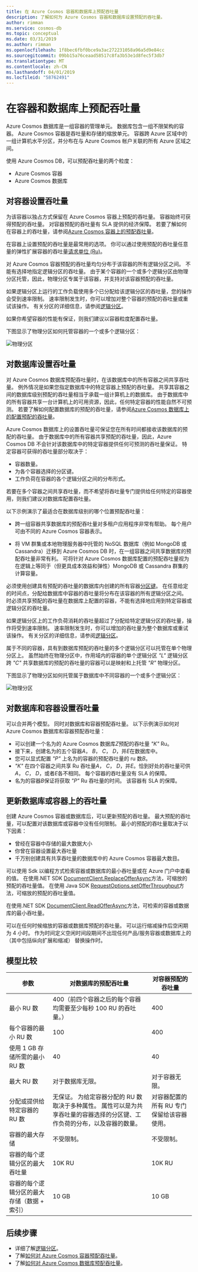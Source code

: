 ```yaml
---
title: 在 Azure Cosmos 容器和数据库上预配吞吐量
description: 了解如何为 Azure Cosmos 容器和数据库设置预配的吞吐量。
author: rimman
ms.service: cosmos-db
ms.topic: conceptual
ms.date: 03/31/2019
ms.author: rimman
ms.openlocfilehash: 1f8bec6fbf0bce9a3ac272231058a96a5d9e84cc
ms.sourcegitcommit: 09bb15a76ceaad58517c8fa3b53e1d8fec5f3db7
ms.translationtype: MT
ms.contentlocale: zh-CN
ms.lasthandoff: 04/01/2019
ms.locfileid: "58762491"
---
```

# <a name="provision-throughput-on-containers-and-databases"></a>在容器和数据库上预配吞吐量

Azure Cosmos 数据库是一组容器的管理单元。 数据库包含一组不限架构的容器。 Azure Cosmos 容器是吞吐量和存储的缩放单元。 容器跨 Azure 区域中的一组计算机水平分区，并分布在与 Azure Cosmos 帐户关联的所有 Azure 区域之间。

使用 Azure Cosmos DB，可以预配吞吐量的两个粒度：
 
- Azure Cosmos 容器
- Azure Cosmos 数据库

## <a name="set-throughput-on-a-container"></a>对容器设置吞吐量  

为该容器以独占方式保留在 Azure Cosmos 容器上预配的吞吐量。 容器始终可获得预配的吞吐量。 对容器预配的吞吐量有 SLA 提供的经济保障。 若要了解如何在容器上的吞吐量，请参阅[Azure Cosmos 容器上的预配吞吐量](how-to-provision-container-throughput.md)。

在容器上设置预配的吞吐量是最常用的选项。 你可以通过使用预配的吞吐量任意量的弹性扩展容器的吞吐量[请求单位 (Ru)](request-units.md)。 

对 Azure Cosmos 容器预配的吞吐量均匀分布于该容器的所有逻辑分区之间。 不能有选择地指定逻辑分区的吞吐量。 由于某个容器的一个或多个逻辑分区由物理分区托管，因此，物理分区专属于该容器，并支持对该容器预配的吞吐量。 

如果逻辑分区上运行的工作负载使用多个已分配给该逻辑分区的吞吐量，您的操作会受到速率限制。 速率限制发生时，你可以增加对整个容器的预配的吞吐量或重试该操作。 有关分区的详细信息，请参阅[逻辑分区](partition-data.md)。

如果你希望容器的性能有保证，则我们建议以容器粒度配置吞吐量。

下图显示了物理分区如何托管容器的一个或多个逻辑分区：

![物理分区](./media/set-throughput/resource-partition.png)

## <a name="set-throughput-on-a-database"></a>对数据库设置吞吐量

对 Azure Cosmos 数据库预配吞吐量时，在该数据库中的所有容器之间共享吞吐量。 例外情况是如果您指定数据库中的特定容器上预配的吞吐量。 共享其容器之间的数据库级别预配的吞吐量相当于承载一组计算机上的数据库。 由于数据库中的所有容器共享一台计算机上的可用资源，因此，任何特定容器的性能自然不可预测。 若要了解如何配置数据库的预配的吞吐量，请参阅[Azure Cosmos 数据库上的配置预配的吞吐量](how-to-provision-database-throughput.md)。

Azure Cosmos 数据库上的设置吞吐量可保证您在所有时间都接收该数据库的预配的吞吐量。 由于数据库中的所有容器共享预配的吞吐量，因此，Azure Cosmos DB 不会针对该数据库中的特定容器提供任何可预测的吞吐量保证。 特定容器可获得的吞吐量部分取决于：

* 容器数量。
* 为各个容器选择的分区键。
* 工作负荷在容器的各个逻辑分区之间的分布形式。 

若要在多个容器之间共享吞吐量，而不希望将吞吐量专门提供给任何特定的容器使用，则我们建议对数据库配置吞吐量。 

以下示例演示了最适合在数据库级别的哪个位置预配吞吐量：

* 跨一组容器共享数据库的预配吞吐量对多租户应用程序非常有帮助。 每个用户可由不同的 Azure Cosmos 容器表示。

* 将 VM 群集或本地物理服务器中托管的 NoSQL 数据库（例如 MongoDB 或 Cassandra）迁移到 Azure Cosmos DB 时，在一组容器之间共享数据库的预配吞吐量非常有利。 可将针对 Azure Cosmos 数据库配置的预配吞吐量视为在逻辑上等同于（但更具成本效益和弹性）MongoDB 或 Cassandra 群集的计算容量。  

必须使用创建具有预配的吞吐量的数据库内创建的所有容器[分区键](partition-data.md)。 在任意给定的时间点，分配给数据库中容器的吞吐量将分布在该容器的所有逻辑分区之间。 时必须共享预配的吞吐量在数据库上配置的容器，不能有选择地应用到特定容器或逻辑分区的吞吐量。 

如果逻辑分区上的工作负荷消耗的吞吐量超过了分配给特定逻辑分区的吞吐量，操作将受到速率限制。 速率限制发生时，你可以增加的吞吐量为整个数据库或重试该操作。 有关分区的详细信息，请参阅[逻辑分区](partition-data.md)。

属于不同的容器，具有到数据库预配的吞吐量的多个逻辑分区可以托管在单个物理分区上。 虽然始终在物理分区中，作用域内的容器的单个逻辑分区 *"L"* 逻辑分区跨 *"C"* 共享数据库的预配的吞吐量的容器可以是映射和上托管 *"R"* 物理分区。 

下图显示了物理分区如何托管属于数据库中不同容器的一个或多个逻辑分区：

![物理分区](./media/set-throughput/resource-partition2.png)

## <a name="set-throughput-on-a-database-and-a-container"></a>对数据库和容器设置吞吐量

可以合并两个模型。 同时对数据库和容器预配吞吐量。 以下示例演示如何对 Azure Cosmos 数据库和容器预配吞吐量：

* 可以创建一个名为的 Azure Cosmos 数据库*Z*预配的吞吐量 *"K"* Ru。 
* 接下来，创建名为的五个容器*A*， *B*， *C*， *D*，并*E*在数据库中。
* 您可以显式配置 *"P"* 上名为的容器的预配吞吐量的 ru 数*B*。
* *"K"* 在四个容器之间共享 Ru 吞吐量*A*， *C*， *D*，并*E*。恰到好处的吞吐量可供*A*， *C*， *D*，或者*E*各不相同。 每个容器的吞吐量没有 SLA 的保障。
* 名为的容器*B*保证将获取 *"P"* Ru 吞吐量的时间。 该容器有 SLA 的保障。

## <a name="update-throughput-on-a-database-or-a-container"></a>更新数据库或容器上的吞吐量

创建 Azure Cosmos 容器或数据库后，可以更新预配的吞吐量。 最大预配的吞吐量，可以配置对该数据库或容器中没有任何限制。 最小的预配的吞吐量取决于以下因素： 

* 曾经在容器中存储的最大数据大小
* 你曾在容器设置最大吞吐量
* 千万别创建具有共享吞吐量的数据库中的 Azure Cosmos 容器最大数目。 

可以使用 Sdk 以编程方式检索容器或数据库的最小吞吐量或在 Azure 门户中查看的值。 在使用.NET SDK [DocumentClient.ReplaceOfferAsync](https://docs.microsoft.com/dotnet/api/microsoft.azure.documents.client.documentclient.replaceofferasync?view=azure-dotnet)方法，可缩放的预配的吞吐量值。 在使用 Java SDK [RequestOptions.setOfferThroughput](sql-api-java-samples.md#offer-examples)方法，可缩放的预配的吞吐量值。 

在使用.NET SDK [DocumentClient.ReadOfferAsync](https://docs.microsoft.com/dotnet/api/microsoft.azure.documents.client.documentclient.readofferasync?view=azure-dotnet)方法，可检索的容器或数据库的最小吞吐量。 

可以在任何时候缩放的容器或数据库预配的吞吐量。 可以运行缩减操作后空闲期为 4 小时。 作为时间定义空闲时间段期间不出现任何产品/服务容器或数据库上的 （其中包括纵向扩展和缩减） 替换操作时。 

## <a name="comparison-of-models"></a>模型比较

|**参数**  |**对数据库的预配吞吐量**  |**对容器预配的吞吐量**|
|---------|---------|---------|
|最小 RU 数 |400（前四个容器之后的每个容器均需要至少每秒 100 RU 的吞吐量。） |400|
|每个容器的最小 RU 数|100|400|
|使用 1 GB 存储所需的最小 RU 数|40|40|
|最大 RU 数|对于数据库无限。|对于容器无限。|
|分配或提供给特定容器的 RU 数|无保证。 为给定容器分配的 RU 数取决于多种属性。 属性可以是为共享吞吐量的容器选择的分区键、工作负荷的分布，以及容器的数量。 |对容器配置的所有 RU 专门保留给该容器使用。|
|容器的最大存储|不受限制。|不受限制。|
|容器的每个逻辑分区的最大吞吐量|10K RU|10K RU|
|容器的每个逻辑分区的最大存储（数据 + 索引）|10 GB|10 GB|

## <a name="next-steps"></a>后续步骤

* 详细了解[逻辑分区](partition-data.md)。
* 了解[如何对 Azure Cosmos 容器预配吞吐量](how-to-provision-container-throughput.md)。
* 了解[如何对 Azure Cosmos 数据库预配吞吐量](how-to-provision-database-throughput.md)。


